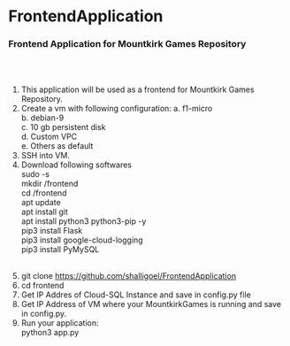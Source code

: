 # FrontendApplication
### Frontend Application for Mountkirk Games Repository
<br><br>
1. This application will be used as a frontend for Mountkirk Games Repository.<br>
2. Create a vm with following configuration:
  a. f1-micro<br>
  b. debian-9<br>
  c. 10 gb persistent disk<br>
  d. Custom VPC<br>
  e. Others as default<br>
 3. SSH into VM.<br>
 5. Download following softwares <br>
    sudo -s<br>
    mkdir /frontend<br>
    cd /frontend<br>
    apt update<br>
    apt install git<br>
    apt install python3 python3-pip -y<br>
    pip3 install Flask<br>
    pip3 install google-cloud-logging<br>
    pip3 install PyMySQL</p><br>
 6. git clone https://github.com/shalligoel/FrontendApplication<br>
 7. cd frontend<br>
 8. Get IP Addres of Cloud-SQL Instance and save in config.py file<br>
 9. Get IP Address of VM where your MountkirkGames is running and save in config.py.<br>
 10. Run your application:<br>
     python3 app.py 
 
